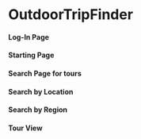 # OutdoorTripFinder

#### Log-In Page

#### Starting Page

#### Search Page for tours

#### Search by Location

#### Search by Region

#### Tour View
